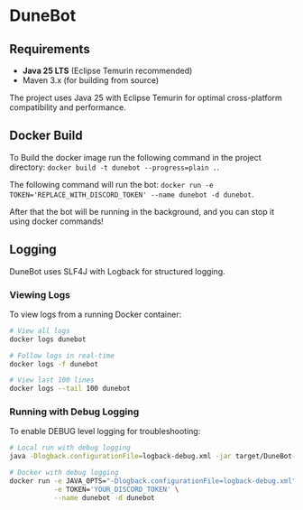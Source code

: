 # DuneBot

## Requirements

- **Java 25 LTS** (Eclipse Temurin recommended)
- Maven 3.x (for building from source)

The project uses Java 25 with Eclipse Temurin for optimal cross-platform compatibility and performance.

## Docker Build
To Build the docker image run the following command in the project directory: `docker build -t dunebot --progress=plain .`.

The following command will run the bot: `docker run -e TOKEN='REPLACE_WITH_DISCORD_TOKEN' --name dunebot -d dunebot`.

After that the bot will be running in the background, and you can stop it using docker commands!

## Logging

DuneBot uses SLF4J with Logback for structured logging.

### Viewing Logs

To view logs from a running Docker container:

```bash
# View all logs
docker logs dunebot

# Follow logs in real-time
docker logs -f dunebot

# View last 100 lines
docker logs --tail 100 dunebot
```

### Running with Debug Logging

To enable DEBUG level logging for troubleshooting:

```bash
# Local run with debug logging
java -Dlogback.configurationFile=logback-debug.xml -jar target/DuneBot-*-SNAPSHOT.jar

# Docker with debug logging
docker run -e JAVA_OPTS="-Dlogback.configurationFile=logback-debug.xml" \
           -e TOKEN='YOUR_DISCORD_TOKEN' \
           --name dunebot -d dunebot
```
